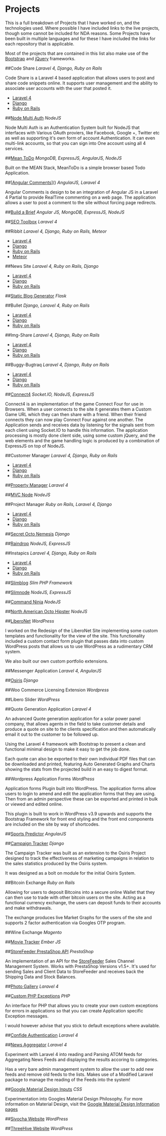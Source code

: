 Projects
===============================
This is a full breakdown of Projects that I have worked on, and the technologies used. Where possible I have included links to the live projects, though some cannot be included for NDA reasons. Some Projects have been built in multiple languages and for these I have included the links for each repository that is applicable. 

Most of the projects that are contained in this list also make use of the [Bootstrap]() and [jQuery]() frameworks.

##Code Share
*Laravel 4, Django, Ruby on Rails*

Code Share is a Laravel 4 based application that allows users to post and share code snippets online. It supports user management and the ability to associate user accounts with the user that posted it. 

- [Laravel 4]()
- [Django]()
- [Ruby on Rails]()

##[Node Multi Auth]()
*NodeJS*

Node Multi Auth is an Authentication System built for NodeJS that interfaces with Various OAuth proviers, like Facebook, Google +, Twitter etc as well as supporting it's own form of account Authentication. It can even multi-link accounts, so that you can sign into One account using all 4 services.

##[Mean ToDo]()
*MongoDB, ExpressJS, AngularJS, NodeJS*

Built on the MEAN Stack, MeanToDo is a simple browser based Todo Application.

##[[Angular Comments](https://github.com/davidsivocha/angular-comments)]()
*AngularJS, Laravel 4*

Angular Comments is design to be an integration of Angular JS in a Laravel 4 Partial to provide RealTime commenting on a web page. The application allows a user to post a comment to the site without forcing page redirects.

##[Build a Brief]()
*Angular JS, MongoDB, ExpressJS, NodeJS*

##[SEO Toolbox]()
*Laravel 4*

##Ribbit
*Laravel 4, Django, Ruby on Rails, Meteor*

- [Laravel 4]()
- [Django]()
- [Ruby on Rails]()
- [Meteor]()

##News Site
*Laravel 4, Ruby on Rails, Django*

- [Laravel 4]()
- [Django]()
- [Ruby on Rails]()

##[Static Blog Generator]()
*Flask*

##Bullet
*Django, Laravel 4, Ruby on Rails*

- [Laravel 4]()
- [Django]()
- [Ruby on Rails]()

##Img-Share
*Laravel 4, Django, Ruby on Rails*

- [Laravel 4]()
- [Django]()
- [Ruby on Rails]()

##Buggy-Bugtraq
*Laravel 4, Django, Ruby on Rails*

- [Laravel 4]()
- [Django]()
- [Ruby on Rails]()

##[Connect4]()
*Socket.IO, NodeJS, ExpressJS*

Connect4 is an implementation of the game Connect Four for use in Browsers. When a user connects to the site it generates them a Custom Game URL which they can then share with a friend. When their friend connects they can now play Connect Four against one another. 
The Application sends and receives data by listening for the signals sent from each client using Socket.IO to handle this information. The application processing is mostly done client side, using some custom jQuery, and the web elements and the game handling logic is produced by a combination of ExpressJS on top of NodeJS.

##Customer Manager
*Laravel 4, Django, Ruby on Rails*

- [Laravel 4]()
- [Django]()
- [Ruby on Rails]()

##[Property Manager]()
*Laravel 4*

##[MVC Node]()
*NodeJS*

##Project Manager
*Ruby on Rails, Laravel 4, Django*

- [Laravel 4]()
- [Django]()
- [Ruby on Rails]()

##[Secret Octo Nemesis]()
*Django*

##[Raindrop]()
*NodeJS, ExpressJS*

##Instapics
*Laravel 4, Django, Ruby on Rails*

- [Laravel 4]()
- [Django]()
- [Ruby on Rails]()

##[Slimblog]()
*Slim PHP Framework*

##[Slimnode]()
*NodeJS, ExpressJS*

##[Command Ninja]()
*NodeJS*

##[North American Octo Hipster]()
*NodeJS*

##[LiberoNet](http://liberonet.co.uk)
*WordPress*

I worked on the Redesign of the LiberoNet Site implementing some custom templates and functionality for the view of the site. This functionality included a custom contact form plugin that passes data into custom WordPress posts that allows us to use WordPress as a rudimentary CRM system. 

We also built our own custom portfolio extensions. 

##Messenger Application
*Laravel 4, AngularJS*

##[Osiris](http://osirisapp.com/about/)
*Django*

##Woo Commerce Licensing Extension
*Wordpress*

##Libero Slider
*WordPress*

##Quote Generation Application
*Laravel 4*

An advanced Quote generation application for a solar power panel company, that allows agents in the field to take customer details and produce a quote on site to the clients specification and then automatically email it out to the customer to be followed up. 

Using the Laravel 4 framework with Bootstrap to present a clean and functional minimal design to make it easy to get the job done.

Each quote can also be exported to their own individual PDF files that can be downloaded and printed, featuring Auto Generated Graphs and Charts showing the stats from the projected build in an easy to digest format.

##Wordpress Application Forms
*WordPress*

Application forms Plugin built into WordPress. The application forms allow users to login to amend and edit the application forms that they are using. Then from an admin perspective these can be exported and printed in bulk or viewed and edited online. 

This plugin is built to work in WordPress v3.9 upwards and supports the Bootstrap Framework for front end styling and the front end components are included on the site by way of shortcodes.

##[Sports Predictor](https://www.thesportspredictor.com/#/)
*AngularJS*

##[Campaign Tracker](http://osirisapp.com/about/)
*Django*

The Campaign Tracker was built as an extension to the Osiris Project designed to track the effectiveness of marketing campaigns in relation to the sales statistics produced by the Osiris system. 

It was designed as a bolt on module for the initial Osiris System.

##Bitcoin Exchange
*Ruby on Rails*

Allowing for users to deposit Bitcoins into a secure online Wallet that they can then use to trade with other bitcoin users on the site. Acting as a functional currency exchange, the users can deposit funds to their accounts and make withdrawals. 

The exchange produces live Market Graphs for the users of the site and supports 2 factor authentication via Googles OTP program. 

##Wine Exchange
*Magento*

##[Movie Tracker]()
*Ember JS*

##[StoreFeeder PrestaShop API]()
*PrestaShop*

An implementation of an API for the [StoreFeeder]() Sales Channel Management System. Works with PrestaShop Versions v1.5+. It's used for sending Sales and Client Data to StoreFeeder and receives back the Shipping Data and Stock Balances.

##[Photo Gallery]()
*Laravel 4*

##[Custom PHP Exceptions]()
*PHP*

An interface for PHP that allows you to create your own custom exceptions for errors in applications so that you can create Application specific Exception messages. 

I would however advise that you stick to default exceptions where available. 

##[Confide Authentication]()
*Laravel 4*

##[News Aggregator]()
*Laravel 4*

Experiment with Laravel 4 into reading and Parsing ATOM feeds for Aggregating News Feeds and displaying the results accoring to categories. 

Has a very bare admin management system to allow the user to add new feeds and remove old feeds to the lists. Makes use of a Modified Laravel package to manage the reading of the Feeds into the system!

##[Google Material Design Inputs]()
*CSS*

Experimentation into Googles Material Design Philosophy. For more information on Material Design, visit the [Google Material Design Information pages](http://www.google.co.uk/design/spec/material-design/introduction.html)

##[Sivocha Website]()
*WordPress*

##[ThreeHive Website]()
*WordPress*
